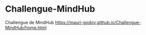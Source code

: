 # Challengue-MindHub
Challengue de MindHub 
https://mauri-godoy.github.io/Challengue-MindHub/home.html
